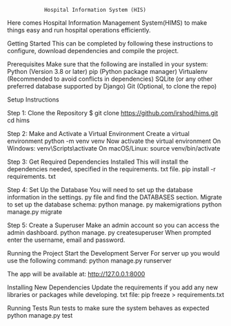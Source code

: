                 Hospital Information System (HIS)

Here comes Hospital Information Management System(HIMS) to make things easy and run hospital operations efficiently.

Getting Started
This can be completed by following these instructions to configure, download dependencies and compile the project.

Prerequisites
Make sure that the following are installed in your system:
    Python (Version 3.8 or later)
    pip (Python package manager)
    Virtualenv (Recommended to avoid conflicts in dependencies)
    SQLite (or any other preferred database supported by Django)
    Git (Optional, to clone the repo)

Setup Instructions

Step 1: Clone the Repository
$ git clone https://github.com/irshod/hims.git
cd hims

Step 2: Make and Activate a Virtual Environment
Create a virtual environment
python -m venv venv
Now activate the virtual environment
On Windows:
venv\Scripts\activate
On macOS/Linux:
source venv/bin/activate

Step 3: Get Required Dependencies Installed
This will install the dependencies needed, specified in the requirements. txt file.
pip install -r requirements. txt

Step 4: Set Up the Database
You will need to set up the database information in the settings. py file and find the DATABASES section.
Migrate to set up the database schema:
python manage. py makemigrations
python manage.py migrate

Step 5: Create a Superuser
Make an admin account so you can access the admin dashboard.
python manage. py createsuperuser
When prompted enter the username, email and password.

Running the Project
Start the Development Server
For server up you would use the following command:
python manage.py runserver

The app will be available at:
http://127.0.0.1:8000

Installing New Dependencies
Update the requirements if you add any new libraries or packages while developing. txt file:
pip freeze > requirements.txt

Running Tests
Run tests to make sure the system behaves as expected
python manage.py test
